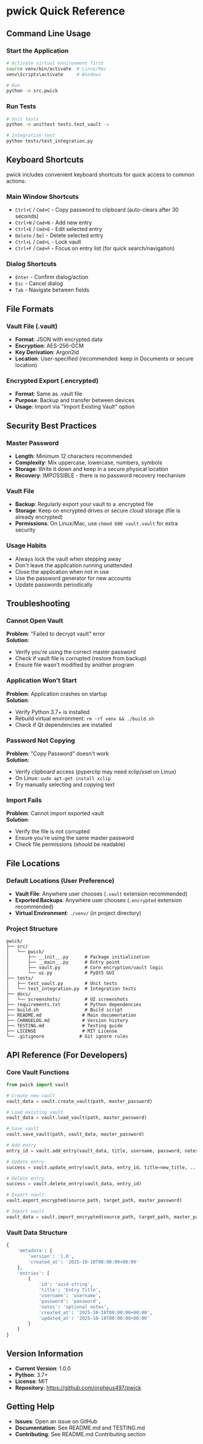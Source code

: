 # pwick Quick Reference

## Command Line Usage

### Start the Application
```bash
# Activate virtual environment first
source venv/bin/activate  # Linux/Mac
venv\Scripts\activate     # Windows

# Run
python -m src.pwick
```

### Run Tests
```bash
# Unit tests
python -m unittest tests.test_vault -v

# Integration test
python tests/test_integration.py
```

## Keyboard Shortcuts

pwick includes convenient keyboard shortcuts for quick access to common actions:

### Main Window Shortcuts
- `Ctrl+C` / `Cmd+C` - Copy password to clipboard (auto-clears after 30 seconds)
- `Ctrl+N` / `Cmd+N` - Add new entry
- `Ctrl+E` / `Cmd+E` - Edit selected entry
- `Delete` / `Del` - Delete selected entry
- `Ctrl+L` / `Cmd+L` - Lock vault
- `Ctrl+F` / `Cmd+F` - Focus on entry list (for quick search/navigation)

### Dialog Shortcuts
- `Enter` - Confirm dialog/action
- `Esc` - Cancel dialog
- `Tab` - Navigate between fields

## File Formats

### Vault File (.vault)
- **Format**: JSON with encrypted data
- **Encryption**: AES-256-GCM
- **Key Derivation**: Argon2id
- **Location**: User-specified (recommended: keep in Documents or secure location)

### Encrypted Export (.encrypted)
- **Format**: Same as .vault file
- **Purpose**: Backup and transfer between devices
- **Usage**: Import via "Import Existing Vault" option

## Security Best Practices

### Master Password
- **Length**: Minimum 12 characters recommended
- **Complexity**: Mix uppercase, lowercase, numbers, symbols
- **Storage**: Write it down and keep in a secure physical location
- **Recovery**: IMPOSSIBLE - there is no password recovery mechanism

### Vault File
- **Backup**: Regularly export your vault to a .encrypted file
- **Storage**: Keep on encrypted drives or secure cloud storage (file is already encrypted)
- **Permissions**: On Linux/Mac, use `chmod 600 vault.vault` for extra security

### Usage Habits
- Always lock the vault when stepping away
- Don't leave the application running unattended
- Close the application when not in use
- Use the password generator for new accounts
- Update passwords periodically

## Troubleshooting

### Cannot Open Vault
**Problem**: "Failed to decrypt vault" error  
**Solution**: 
- Verify you're using the correct master password
- Check if vault file is corrupted (restore from backup)
- Ensure file wasn't modified by another program

### Application Won't Start
**Problem**: Application crashes on startup  
**Solution**:
- Verify Python 3.7+ is installed
- Rebuild virtual environment: `rm -rf venv && ./build.sh`
- Check if Qt dependencies are installed

### Password Not Copying
**Problem**: "Copy Password" doesn't work  
**Solution**:
- Verify clipboard access (pyperclip may need xclip/xsel on Linux)
- On Linux: `sudo apt-get install xclip`
- Try manually selecting and copying text

### Import Fails
**Problem**: Cannot import exported vault  
**Solution**:
- Verify the file is not corrupted
- Ensure you're using the same master password
- Check file permissions (should be readable)

## File Locations

### Default Locations (User Preference)
- **Vault File**: Anywhere user chooses (`.vault` extension recommended)
- **Exported Backups**: Anywhere user chooses (`.encrypted` extension recommended)
- **Virtual Environment**: `./venv/` (in project directory)

### Project Structure
```
pwick/
├── src/
│   └── pwick/
│       ├── __init__.py      # Package initialization
│       ├── __main__.py      # Entry point
│       ├── vault.py         # Core encryption/vault logic
│       └── ui.py            # PyQt5 GUI
├── tests/
│   ├── test_vault.py        # Unit tests
│   └── test_integration.py  # Integration tests
├── docs/
│   └── screenshots/         # UI screenshots
├── requirements.txt         # Python dependencies
├── build.sh                 # Build script
├── README.md               # Main documentation
├── CHANGELOG.md            # Version history
├── TESTING.md              # Testing guide
├── LICENSE                 # MIT License
└── .gitignore             # Git ignore rules
```

## API Reference (For Developers)

### Core Vault Functions

```python
from pwick import vault

# Create new vault
vault_data = vault.create_vault(path, master_password)

# Load existing vault
vault_data = vault.load_vault(path, master_password)

# Save vault
vault.save_vault(path, vault_data, master_password)

# Add entry
entry_id = vault.add_entry(vault_data, title, username, password, notes)

# Update entry
success = vault.update_entry(vault_data, entry_id, title=new_title, ...)

# Delete entry
success = vault.delete_entry(vault_data, entry_id)

# Export vault
vault.export_encrypted(source_path, target_path, master_password)

# Import vault
vault_data = vault.import_encrypted(source_path, target_path, master_password)
```

### Vault Data Structure

```python
{
    'metadata': {
        'version': '1.0',
        'created_at': '2025-10-18T00:00:00+00:00'
    },
    'entries': [
        {
            'id': 'uuid-string',
            'title': 'Entry Title',
            'username': 'username',
            'password': 'password',
            'notes': 'optional notes',
            'created_at': '2025-10-18T00:00:00+00:00',
            'updated_at': '2025-10-18T00:00:00+00:00'
        }
    ]
}
```

## Version Information

- **Current Version**: 1.0.0
- **Python**: 3.7+
- **License**: MIT
- **Repository**: https://github.com/orpheus497/pwick

## Getting Help

- **Issues**: Open an issue on GitHub
- **Documentation**: See README.md and TESTING.md
- **Contributing**: See README.md Contributing section
